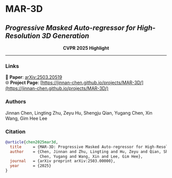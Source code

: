 # MAR-3D
## *Progressive Masked Auto-regressor for High-Resolution 3D Generation*

<div align="center">
<b>CVPR 2025 Highlight</b>
</div>

---

### Links
📄 **Paper**: [arXiv:2503.20519](https://arxiv.org/abs/2503.20519)  
🌐 **Project Page**: [https://jinnan-chen.github.io/projects/MAR-3D/](https://jinnan-chen.github.io/projects/MAR-3D/)

### Authors
Jinnan Chen, Lingting Zhu, Zeyu Hu, Shengju Qian, Yugang Chen, Xin Wang, Gim Hee Lee

### Citation
```bibtex
@article{chen2025mar3d,
  title     = {MAR-3D: Progressive Masked Auto-regressor for High-Resolution 3D Generation},
  author    = {Chen, Jinnan and Zhu, Lingting and Hu, Zeyu and Qian, Shengju and 
               Chen, Yugang and Wang, Xin and Lee, Gim Hee},
  journal   = {arXiv preprint arXiv:2503.00000},
  year      = {2025}
}
```
